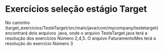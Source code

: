 # Exercícios seleção estágio Target
 No caminho (target_exercicios/TesteTarget/src/main/java/com/mycompany/testetarget) encontrará dois arquivos .java,
 onde o arquivo TesteTarget.java terá a resolução dos exercícios Número 2,4,5.
 O arquivo FaturamentoMes terá a resolução do exercício Número 3
 
